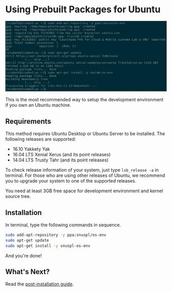 # Using Prebuilt Packages for Ubuntu

![SYNOPSIS](/doc/assets/SetupUsingPPA.png)

This is the most recommended way to setup the development environment if you own an Ubuntu machine.

## Requirements

This method requires Ubuntu Desktop or Ubuntu Server to be installed. The following releases are supported:

* 16.10 Yakkety Yak
* 16.04 LTS Xenial Xerus (and its point releases)
* 14.04 LTS Trusty Tahr (and its point releases)

To check release information of your system, just type `lsb_release -a` in terminal. For those who are using other releases of Ubuntu, we recommend you to upgrade your system to one of the supported releases.

You need at least 3GB free space for development environment and kernel source tree.

## Installation

In terminal, type the following commands in sequence.

```bash
sudo add-apt-repository -y ppa:snuspl/os-env
sudo apt-get update
sudo apt-get install -y snuspl-os-env
```

And you're done!

## What's Next?

Read the [post-installation guide](/doc/OSEnvPostInstall.md).
